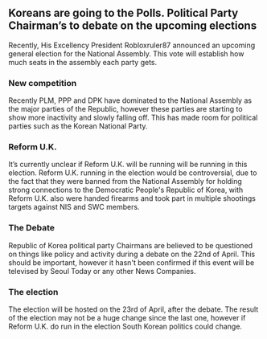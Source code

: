 ## Koreans are going to the Polls. Political Party Chairman’s to debate on the upcoming elections 

Recently, His Excellency President Robloxruler87 announced an upcoming general election for the National Assembly. This vote will establish how much seats in the assembly each party gets.

### New competition

Recently PLM, PPP and DPK have dominated to the National Assembly as the major parties of the Republic, however these parties are starting to show more inactivity and slowly falling off. This has made room for political parties such as the Korean National Party. 

### Reform U.K.

It’s currently unclear if Reform U.K. will be running will be running in this election. Reform U.K. running in the election would be controversial, due to the fact that they were banned from the National Assembly for holding strong connections to the Democratic People's Republic of Korea, with Reform U.K. also were handed firearms and took part in multiple shootings targets against NIS and SWC members.

### The Debate

Republic of Korea political party Chairmans are believed to be questioned on things like policy and activity during a debate on the 22nd of April. This should be important, however it hasn't been confirmed if this event will be televised by Seoul Today or any other News Companies.

### The election

The election will be hosted on the 23rd of April, after the debate. The result of the election may not be a huge change since the last one, however if Reform U.K. do run in the election South Korean politics could change.
